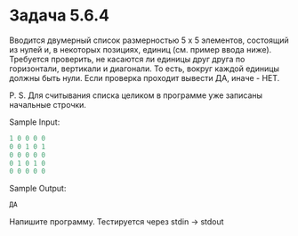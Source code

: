 # Задача 5.6.4

Вводится двумерный список размерностью 5 х 5 элементов, состоящий из нулей и, в некоторых позициях, единиц (см. пример ввода ниже). Требуется проверить, не касаются ли единицы друг друга по горизонтали, вертикали и диагонали. То есть, вокруг каждой единицы должны быть нули. Если проверка проходит вывести ДА, иначе - НЕТ.

P. S. Для считывания списка целиком в программе уже записаны начальные строчки.

Sample Input:

```python
1 0 0 0 0
0 0 1 0 1
0 0 0 0 0
0 1 0 1 0
0 0 0 0 0
```

Sample Output:

```python
ДА
```

Напишите программу. Тестируется через stdin → stdout
